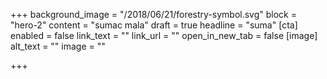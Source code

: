 +++
background_image = "/2018/06/21/forestry-symbol.svg"
block = "hero-2"
content = "sumac mala"
draft = true
headline = "suma"
[cta]
enabled = false
link_text = ""
link_url = ""
open_in_new_tab = false
[image]
alt_text = ""
image = ""

+++
